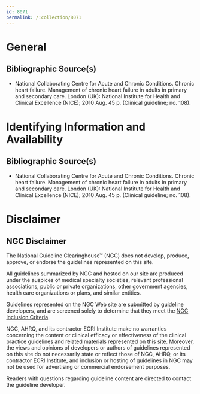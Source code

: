 ```yaml
---
id: 8071
permalink: /:collection/8071
---
```


# General

## Bibliographic Source(s)

- National Collaborating Centre for Acute and Chronic Conditions. Chronic heart failure. Management of chronic heart failure in adults in primary and secondary care. London (UK): National Institute for Health and Clinical Excellence (NICE); 2010 Aug. 45 p. (Clinical guideline; no. 108).

# Identifying Information and Availability

## Bibliographic Source(s)

- National Collaborating Centre for Acute and Chronic Conditions. Chronic heart failure. Management of chronic heart failure in adults in primary and secondary care. London (UK): National Institute for Health and Clinical Excellence (NICE); 2010 Aug. 45 p. (Clinical guideline; no. 108).

# Disclaimer

## NGC Disclaimer

The National Guideline Clearinghouse™ (NGC) does not develop, produce, approve, or endorse the guidelines represented on this site.

All guidelines summarized by NGC and hosted on our site are produced under the auspices of medical specialty societies, relevant professional associations, public or private organizations, other government agencies, health care organizations or plans, and similar entities.

Guidelines represented on the NGC Web site are submitted by guideline developers, and are screened solely to determine that they meet the [NGC Inclusion Criteria](/help-and-about/summaries/inclusion-criteria).

NGC, AHRQ, and its contractor ECRI Institute make no warranties concerning the content or clinical efficacy or effectiveness of the clinical practice guidelines and related materials represented on this site. Moreover, the views and opinions of developers or authors of guidelines represented on this site do not necessarily state or reflect those of NGC, AHRQ, or its contractor ECRI Institute, and inclusion or hosting of guidelines in NGC may not be used for advertising or commercial endorsement purposes.

Readers with questions regarding guideline content are directed to contact the guideline developer.

